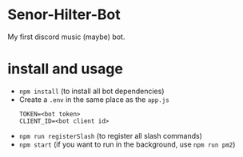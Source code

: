 # Senor-Hilter-Bot
My first discord music (maybe) bot.

# install and usage
* `npm install` (to install all bot dependencies)
* Create a `.env` in the same place as the `app.js`
  ```
  TOKEN=<bot token>
  CLIENT_ID=<bot client id>
  ```
* `npm run registerSlash` (to register all slash commands)
* `npm start` (if you want to run in the background, use `npm run pm2`)
